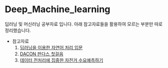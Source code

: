# Deep_Machine_learning
딥러닝 및 머신러닝 공부자료 입니다.
아래 참고자료들을 활용하여 모르는 부분만 따로 정리했습니다.

* 참고자료
  1. [딥러닝을 이용한 자연어 처리 입문](https://wikidocs.net/book/2155)
  2. [DACON 판다스 첫걸음](https://dacon.io/edu/1102)
  3. [데이터 전처리에 집중한 자전거 수요예측하기](https://www.kaggle.com/code/kwonyoung234/for-beginner)
